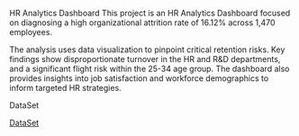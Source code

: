 HR Analytics Dashboard
This project is an HR Analytics Dashboard focused on diagnosing a high organizational attrition rate of 16.12% across 1,470 employees.

The analysis uses data visualization to pinpoint critical retention risks. Key findings show disproportionate turnover in the HR and R&D departments, and a significant flight risk within the 25-34 age group. The dashboard also provides insights into job satisfaction and workforce demographics to inform targeted HR strategies.

DataSet

<a href = "https://docs.google.com/spreadsheets/d/1-1Ldoe-DwZTL77tdMtRgZAIzeAzs0jh3/edit?gid=2089618187#gid=2089618187">DataSet</a>
